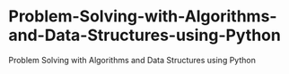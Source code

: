 # Problem-Solving-with-Algorithms-and-Data-Structures-using-Python
Problem Solving with Algorithms and Data Structures using Python
